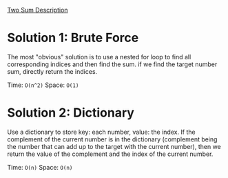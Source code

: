 [Two Sum Description](https://leetcode.com/problems/two-sum/description/)

# Solution 1: Brute Force
The most "obvious" solution is to use a nested for loop to find all corresponding indices and then find the sum. if we find the target number sum, directly return the indices. 

Time: `O(n^2)`
Space: `O(1)`

# Solution 2: Dictionary
Use a dictionary to store key: each number, value: the index. If the complement of the current number is in the dictionary (complement being the number that can add up to the target with the current number), then we return the value of the complement and the index of the current number.

Time: `O(n)`
Space: `O(n)`